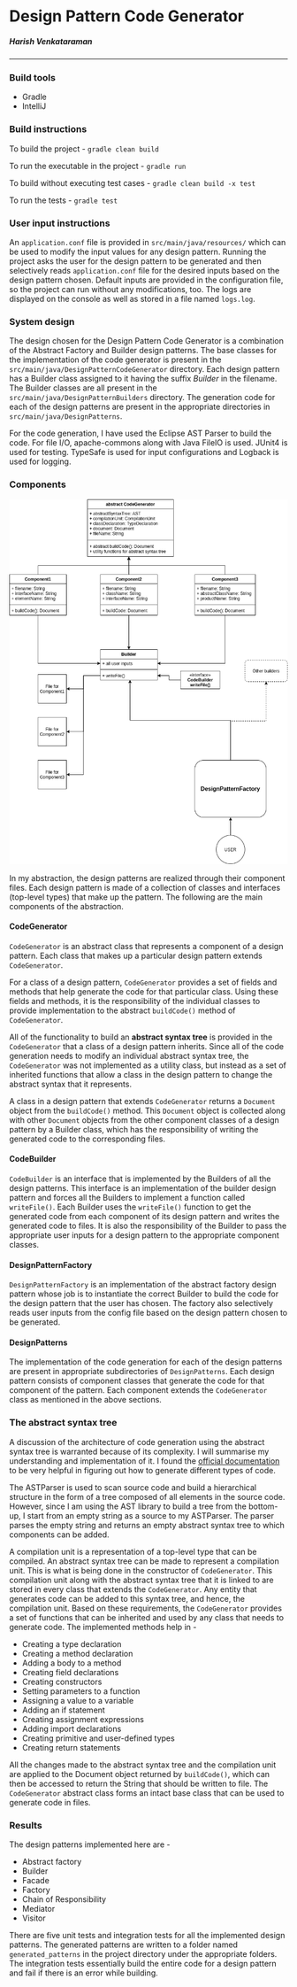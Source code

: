# Design Pattern Code Generator
##### Harish Venkataraman
---
### Build tools
* Gradle
* IntelliJ

### Build instructions

To build the project - ```gradle clean build```

To run the executable in the project - ```gradle run```

To build without executing test cases - ```gradle clean build -x test```

To run the tests - ```gradle test```

### User input instructions

An ```application.conf``` file is provided in ```src/main/java/resources/``` which can be used to modify the input values for any design pattern. Running the project asks the user for the design pattern to be generated and then selectively reads ```application.conf``` file for the desired inputs based on the design pattern chosen. Default inputs are provided in the configuration file, so the project can run without any modifications, too. The logs are displayed on the console as well as stored in a file named ```logs.log```.

### System design

The design chosen for the Design Pattern Code Generator is a combination of the Abstract Factory and Builder design patterns. The base classes for the implementation of the code generator is present in the ```src/main/java/DesignPatternCodeGenerator``` directory. Each design pattern has a Builder class assigned to it having the suffix *Builder* in the filename. The Builder classes are all present in the ```src/main/java/DesignPatternBuilders``` directory. The generation code for each of the design patterns are present in the appropriate directories in ```src/main/java/DesignPatterns```. 

For the code generation, I have used the Eclipse AST Parser to build the code. For file I/O, apache-commons along with Java FileIO is used. JUnit4 is used for testing. TypeSafe is used for input configurations and Logback is used for logging.

### Components

![alt text][uml]

[uml]: readme_resources/uml.png

In my abstraction, the design patterns are realized through their component files. Each design pattern is made of a collection of classes and interfaces (top-level types) that make up the pattern. The following are the main components of the abstraction. 

#### CodeGenerator

```CodeGenerator``` is an abstract class that represents a component of a design pattern. Each class that makes up a particular design pattern extends ```CodeGenerator```.

For a class of a design pattern, ```CodeGenerator``` provides a set of fields and methods that help generate the code for that particular class. Using these fields and methods, it is the responsibility of the individual classes to provide implementation to the abstract ```buildCode()``` method of ```CodeGenerator```. 

All of the functionality to build an **abstract syntax tree** is provided in the ```CodeGenerator``` that a class of a design pattern inherits. Since all of the code generation needs to modify an individual abstract syntax tree, the ```CodeGenerator``` was not implemented as a utility class, but instead as a set of inherited functions that allow a class in the design pattern to change the abstract syntax that it represents.

A class in a design pattern that extends ```CodeGenerator``` returns a ```Document``` object from the ```buildCode()``` method. This ```Document``` object is collected along with other ```Document``` objects from the other component classes of a design pattern by a Builder class, which has the responsibility of writing the generated code to the corresponding files.

#### CodeBuilder

```CodeBuilder``` is an interface that is implemented by the Builders of all the design patterns. This interface is an implementation of the builder design pattern and forces all the Builders to implement a function called ```writeFile()```. Each Builder uses the ```writeFile()``` function to get the generated code from each component of its design pattern and writes the generated code to files. It is also the responsibility of the Builder to pass the appropriate user inputs for a design pattern to the appropriate component classes.

#### DesignPatternFactory

```DesignPatternFactory``` is an implementation of the abstract factory design pattern whose job is to instantiate the correct Builder to build the code for the design pattern that the user has chosen. The factory also selectively reads user inputs from the config file based on the design pattern chosen to be generated.

#### DesignPatterns

The implementation of the code generation for each of the design patterns are present in appropriate subdirectories of ```DesignPatterns```. Each design pattern consists of component classes that generate the code for that component of the pattern. Each component extends the ```CodeGenerator``` class as mentioned in the above sections.

### The abstract syntax tree

A discussion of the architecture of code generation using the abstract syntax tree is warranted because of its complexity. I will summarise my understanding and implementation of it. I found the [official documentation](https://help.eclipse.org/2019-12/ntopic/org.eclipse.jdt.doc.isv/reference/api/org/eclipse/jdt/core/dom/package-summary.html) to be very helpful in figuring out how to generate different types of code. 

The ASTParser is used to scan source code and build a hierarchical structure in the form of a tree composed of all elements in the source code. However, since I am using the AST library to build a tree from the bottom-up, I start from an empty string as a source to my ASTParser. The parser parses the empty string and returns an empty abstract syntax tree to which components can be added. 

A compilation unit is a representation of a top-level type that can be compiled. An abstract syntax tree can be made to represent a compilation unit. This is what is being done in the constructor of ```CodeGenerator```. This compilation unit along with the abstract syntax tree that it is linked to are stored in every class that extends the ```CodeGenerator```. Any entity that generates code can be added to this syntax tree, and hence, the compilation unit. Based on these requirements, the ```CodeGenerator``` provides a set of functions that can be inherited and used by any class that needs to generate code. The implemented methods help in -

* Creating a type declaration
* Creating a method declaration
* Adding a body to a method
* Creating field declarations
* Creating constructors
* Setting parameters to a function
* Assigning a value to a variable
* Adding an if statement
* Creating assignment expressions
* Adding import declarations
* Creating primitive and user-defined types
* Creating return statements

All the changes made to the abstract syntax tree and the compilation unit are applied to the Document object returned by ```buildCode()```, which can then be accessed to return the String that should be written to file. The ```CodeGenerator``` abstract class forms an intact base class that can be used to generate code in files.

### Results

The design patterns implemented here are - 

* Abstract factory
* Builder
* Facade
* Factory
* Chain of Responsibility
* Mediator
* Visitor

There are five unit tests and integration tests for all the implemented design patterns. The generated patterns are written to a folder named ```generated_patterns``` in the project directory under the appropriate folders. The integration tests essentially build the entire code for a design pattern and fail if there is an error while building.

